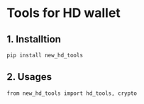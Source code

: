 # Tools for HD wallet


## 1. Installtion
`
pip install new_hd_tools
`

## 2. Usages
`
from new_hd_tools import hd_tools, crypto
`
